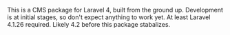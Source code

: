 This is a CMS package for Laravel 4, built from the ground up. Development is at initial stages, so don't expect anything to work yet.
At least Laravel 4.1.26 required. Likely 4.2 before this package stabalizes.
